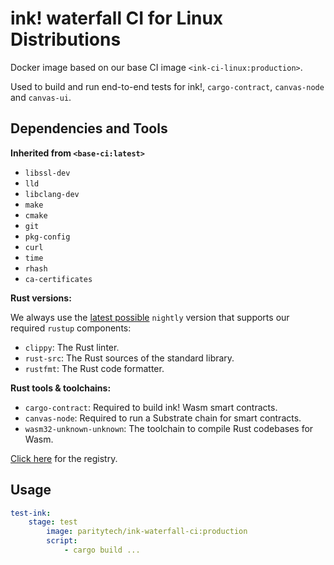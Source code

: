 # ink! waterfall CI for Linux Distributions

Docker image based on our base CI image `<ink-ci-linux:production>`.

Used to build and run end-to-end tests for ink!, `cargo-contract`, `canvas-node` and `canvas-ui`.

## Dependencies and Tools

**Inherited from `<base-ci:latest>`**

- `libssl-dev`
- `lld`
- `libclang-dev`
- `make`
- `cmake`
- `git`
- `pkg-config`
- `curl`
- `time`
- `rhash`
- `ca-certificates`

**Rust versions:**

We always use the [latest possible](https://rust-lang.github.io/rustup-components-history/) `nightly` version that supports our required `rustup` components:

- `clippy`: The Rust linter.
- `rust-src`: The Rust sources of the standard library.
- `rustfmt`: The Rust code formatter.

**Rust tools & toolchains:**

- `cargo-contract`: Required to build ink! Wasm smart contracts.
- `canvas-node`: Required to run a Substrate chain for smart contracts.
- `wasm32-unknown-unknown`: The toolchain to compile Rust codebases for Wasm.

[Click here](https://hub.docker.com/repository/docker/paritytech/ink-waterfall-ci) for the registry.

## Usage

```yaml
test-ink:
    stage: test
        image: paritytech/ink-waterfall-ci:production
        script:
            - cargo build ...
```
